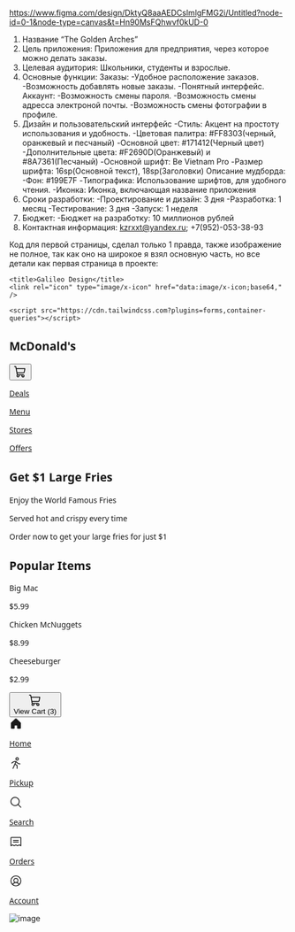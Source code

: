 https://www.figma.com/design/DktyQ8aaAEDCslmlgFMG2i/Untitled?node-id=0-1&node-type=canvas&t=Hn90MsFQhwvf0kUD-0
1. Название “The Golden Arches”
2. Цель приложения: Приложения для предприятия, через которое можно делать заказы.
3. Целевая аудитория: Школьники, студенты и взрослые.
4. Основные функции:
   Заказы:
     -Удобное расположение заказов.
     -Возможность добавлять новые заказы.
     -Понятный интерфейс.
   Аккаунт:
     -Возможность смены пароля.
     -Возможность смены адресса электроной почты.
     -Возможность смены фотографии в профиле.
6. Дизайн и пользовательский интерфейс
     -Стиль: Акцент на простоту использования и удобность.
     -Цветовая палитра: #FF8303(черный, оранжевый и песчаный)
     -Основной цвет: #171412(Черный цвет)
      -Дополнительные цвета: #F2690D(Оранжевый) и #8A7361(Песчаный)
      -Основной шрифт: Be Vietnam Pro 
      -Размер шрифта: 16sp(Основной текст), 18sp(Заголовки)
Описание мудборда: 
      -Фон: #199E7F
      -Типографика: Использование шрифтов, для удобного чтения.
      -Иконка: Иконка, включающая название приложения
7. Сроки разработки: 
      -Проектирование и дизайн: 3 дня
      -Разработка: 1 месяц
      -Тестирование: 3 дня
      -Запуск: 1 неделя
8. Бюджет:
      -Бюджет на разработку: 10 миллионов рублей
9. Контактная информация: kzrxxt@yandex.ru; +7(952)-053-38-93

Код для первой страницы, сделал только 1 правда, также изображение не полное, так как оно на широкое я взял основную часть, но все детали как первая страница в проекте:

<html>
  <head>
    <link rel="preconnect" href="https://fonts.gstatic.com/" crossorigin="" />
    <link
      rel="stylesheet"
      as="style"
      onload="this.rel='stylesheet'"
      href="https://fonts.googleapis.com/css2?display=swap&amp;family=Be+Vietnam+Pro%3Awght%40400%3B500%3B700%3B900&amp;family=Noto+Sans%3Awght%40400%3B500%3B700%3B900"
    />

    <title>Galileo Design</title>
    <link rel="icon" type="image/x-icon" href="data:image/x-icon;base64," />

    <script src="https://cdn.tailwindcss.com?plugins=forms,container-queries"></script>
  </head>
  <body>
    <div
      class="relative flex size-full min-h-screen flex-col bg-white justify-between group/design-root overflow-x-hidden"
      style='font-family: "Be Vietnam Pro", "Noto Sans", sans-serif;'
    >
      <div>
        <div class="flex items-center bg-white p-4 pb-2 justify-between">
          <h2 class="text-[#181411] text-lg font-bold leading-tight tracking-[-0.015em] flex-1 text-center pl-12">McDonald's</h2>
          <div class="flex w-12 items-center justify-end">
            <button
              class="flex max-w-[480px] cursor-pointer items-center justify-center overflow-hidden rounded-xl h-12 bg-transparent text-[#181411] gap-2 text-base font-bold leading-normal tracking-[0.015em] min-w-0 p-0"
            >
              <div class="text-[#181411]" data-icon="ShoppingCart" data-size="24px" data-weight="regular">
                <svg xmlns="http://www.w3.org/2000/svg" width="24px" height="24px" fill="currentColor" viewBox="0 0 256 256">
                  <path
                    d="M222.14,58.87A8,8,0,0,0,216,56H54.68L49.79,29.14A16,16,0,0,0,34.05,16H16a8,8,0,0,0,0,16h18L59.56,172.29a24,24,0,0,0,5.33,11.27,28,28,0,1,0,44.4,8.44h45.42A27.75,27.75,0,0,0,152,204a28,28,0,1,0,28-28H83.17a8,8,0,0,1-7.87-6.57L72.13,152h116a24,24,0,0,0,23.61-19.71l12.16-66.86A8,8,0,0,0,222.14,58.87ZM96,204a12,12,0,1,1-12-12A12,12,0,0,1,96,204Zm96,0a12,12,0,1,1-12-12A12,12,0,0,1,192,204Zm4-74.57A8,8,0,0,1,188.1,136H69.22L57.59,72H206.41Z"
                  ></path>
                </svg>
              </div>
            </button>
          </div>
        </div>
        <div class="pb-3">
          <div class="flex border-b border-[#e6e0db] px-4 gap-8">
            <a class="flex flex-col items-center justify-center border-b-[3px] border-b-[#181411] text-[#181411] pb-[13px] pt-4" href="#">
              <p class="text-[#181411] text-sm font-bold leading-normal tracking-[0.015em]">Deals</p>
            </a>
            <a class="flex flex-col items-center justify-center border-b-[3px] border-b-transparent text-[#8a7360] pb-[13px] pt-4" href="#">
              <p class="text-[#8a7360] text-sm font-bold leading-normal tracking-[0.015em]">Menu</p>
            </a>
            <a class="flex flex-col items-center justify-center border-b-[3px] border-b-transparent text-[#8a7360] pb-[13px] pt-4" href="#">
              <p class="text-[#8a7360] text-sm font-bold leading-normal tracking-[0.015em]">Stores</p>
            </a>
            <a class="flex flex-col items-center justify-center border-b-[3px] border-b-transparent text-[#8a7360] pb-[13px] pt-4" href="#">
              <p class="text-[#8a7360] text-sm font-bold leading-normal tracking-[0.015em]">Offers</p>
            </a>
          </div>
        </div>
        <h2 class="text-[#181411] text-[22px] font-bold leading-tight tracking-[-0.015em] px-4 pb-3 pt-5">Get $1 Large Fries</h2>
        <div class="flex overflow-y-auto [-ms-scrollbar-style:none] [scrollbar-width:none] [&amp;::-webkit-scrollbar]:hidden">
          <div class="flex items-stretch p-4 gap-3">
            <div class="flex h-full flex-1 flex-col gap-4 rounded-lg min-w-60">
              <div
                class="w-full bg-center bg-no-repeat aspect-video bg-cover rounded-xl flex flex-col"
                style='background-image: url("https://cdn.usegalileo.ai/stability/ff090ebc-e9c4-4f94-90f6-5b586442cddd.png");'
              ></div>
              <p class="text-[#181411] text-base font-medium leading-normal">Enjoy the World Famous Fries</p>
            </div>
            <div class="flex h-full flex-1 flex-col gap-4 rounded-lg min-w-60">
              <div
                class="w-full bg-center bg-no-repeat aspect-video bg-cover rounded-xl flex flex-col"
                style='background-image: url("https://cdn.usegalileo.ai/stability/5effc362-c058-4ade-a2a1-ab0ad67c19fa.png");'
              ></div>
              <p class="text-[#181411] text-base font-medium leading-normal">Served hot and crispy every time</p>
            </div>
            <div class="flex h-full flex-1 flex-col gap-4 rounded-lg min-w-60">
              <div
                class="w-full bg-center bg-no-repeat aspect-video bg-cover rounded-xl flex flex-col"
                style='background-image: url("https://cdn.usegalileo.ai/stability/02ede2e7-a7ad-49fa-9cac-e6c1a0bfa2b7.png");'
              ></div>
              <p class="text-[#181411] text-base font-medium leading-normal">Order now to get your large fries for just $1</p>
            </div>
          </div>
        </div>
        <h2 class="text-[#181411] text-[22px] font-bold leading-tight tracking-[-0.015em] px-4 pb-3 pt-5">Popular Items</h2>
        <div class="flex overflow-y-auto [-ms-scrollbar-style:none] [scrollbar-width:none] [&amp;::-webkit-scrollbar]:hidden">
          <div class="flex items-stretch p-4 gap-3">
            <div class="flex h-full flex-1 flex-col gap-4 rounded-lg min-w-40">
              <div
                class="w-full bg-center bg-no-repeat aspect-video bg-cover rounded-xl flex flex-col"
                style='background-image: url("https://cdn.usegalileo.ai/stability/bbd73c24-d47a-4944-abfb-903e02e5e589.png");'
              ></div>
              <div>
                <p class="text-[#181411] text-base font-medium leading-normal">Big Mac</p>
                <p class="text-[#8a7360] text-sm font-normal leading-normal">$5.99</p>
              </div>
            </div>
            <div class="flex h-full flex-1 flex-col gap-4 rounded-lg min-w-40">
              <div
                class="w-full bg-center bg-no-repeat aspect-video bg-cover rounded-xl flex flex-col"
                style='background-image: url("https://cdn.usegalileo.ai/stability/c5acb6c4-962b-44c0-996a-e15c270550e5.png");'
              ></div>
              <div>
                <p class="text-[#181411] text-base font-medium leading-normal">Chicken McNuggets</p>
                <p class="text-[#8a7360] text-sm font-normal leading-normal">$8.99</p>
              </div>
            </div>
            <div class="flex h-full flex-1 flex-col gap-4 rounded-lg min-w-40">
              <div
                class="w-full bg-center bg-no-repeat aspect-video bg-cover rounded-xl flex flex-col"
                style='background-image: url("https://cdn.usegalileo.ai/stability/f5277f45-1bbb-4578-ba9f-949c8aaf8223.png");'
              ></div>
              <div>
                <p class="text-[#181411] text-base font-medium leading-normal">Cheeseburger</p>
                <p class="text-[#8a7360] text-sm font-normal leading-normal">$2.99</p>
              </div>
            </div>
          </div>
        </div>
      </div>
      <div>
        <div class="flex px-4 py-3">
          <button
            class="flex min-w-[84px] max-w-[480px] cursor-pointer items-center justify-center overflow-hidden rounded-xl h-12 px-5 flex-1 bg-[#f48225] text-[#181411] gap-2 pl-5 text-base font-bold leading-normal tracking-[0.015em]"
          >
            <div class="text-[#181411]" data-icon="ShoppingCart" data-size="24px" data-weight="regular">
              <svg xmlns="http://www.w3.org/2000/svg" width="24px" height="24px" fill="currentColor" viewBox="0 0 256 256">
                <path
                  d="M222.14,58.87A8,8,0,0,0,216,56H54.68L49.79,29.14A16,16,0,0,0,34.05,16H16a8,8,0,0,0,0,16h18L59.56,172.29a24,24,0,0,0,5.33,11.27,28,28,0,1,0,44.4,8.44h45.42A27.75,27.75,0,0,0,152,204a28,28,0,1,0,28-28H83.17a8,8,0,0,1-7.87-6.57L72.13,152h116a24,24,0,0,0,23.61-19.71l12.16-66.86A8,8,0,0,0,222.14,58.87ZM96,204a12,12,0,1,1-12-12A12,12,0,0,1,96,204Zm96,0a12,12,0,1,1-12-12A12,12,0,0,1,192,204Zm4-74.57A8,8,0,0,1,188.1,136H69.22L57.59,72H206.41Z"
                ></path>
              </svg>
            </div>
            <span class="truncate">View Cart (3)</span>
          </button>
        </div>
        <div class="flex gap-2 border-t border-[#f5f2f0] bg-white px-4 pb-3 pt-2">
          <a class="just flex flex-1 flex-col items-center justify-end gap-1 rounded-full text-[#181411]" href="#">
            <div class="text-[#181411] flex h-8 items-center justify-center" data-icon="House" data-size="24px" data-weight="fill">
              <svg xmlns="http://www.w3.org/2000/svg" width="24px" height="24px" fill="currentColor" viewBox="0 0 256 256">
                <path
                  d="M224,115.55V208a16,16,0,0,1-16,16H168a16,16,0,0,1-16-16V168a8,8,0,0,0-8-8H112a8,8,0,0,0-8,8v40a16,16,0,0,1-16,16H48a16,16,0,0,1-16-16V115.55a16,16,0,0,1,5.17-11.78l80-75.48.11-.11a16,16,0,0,1,21.53,0,1.14,1.14,0,0,0,.11.11l80,75.48A16,16,0,0,1,224,115.55Z"
                ></path>
              </svg>
            </div>
            <p class="text-[#181411] text-xs font-medium leading-normal tracking-[0.015em]">Home</p>
          </a>
          <a class="just flex flex-1 flex-col items-center justify-end gap-1 text-[#8a7360]" href="#">
            <div class="text-[#8a7360] flex h-8 items-center justify-center" data-icon="PersonSimpleWalk" data-size="24px" data-weight="regular">
              <svg xmlns="http://www.w3.org/2000/svg" width="24px" height="24px" fill="currentColor" viewBox="0 0 256 256">
                <path
                  d="M152,80a32,32,0,1,0-32-32A32,32,0,0,0,152,80Zm0-48a16,16,0,1,1-16,16A16,16,0,0,1,152,32Zm64,112a8,8,0,0,1-8,8c-35.31,0-52.95-17.81-67.12-32.12-2.74-2.77-5.36-5.4-8-7.84l-13.43,30.88,37.2,26.57A8,8,0,0,1,160,176v56a8,8,0,0,1-16,0V180.12l-31.07-22.2L79.34,235.19A8,8,0,0,1,72,240a7.84,7.84,0,0,1-3.19-.67,8,8,0,0,1-4.15-10.52l54.08-124.37c-9.31-1.65-20.92,1.2-34.7,8.58a163.88,163.88,0,0,0-30.57,21.77,8,8,0,0,1-10.95-11.66c2.5-2.35,61.69-57.23,98.72-25.08,3.83,3.32,7.48,7,11,10.57C166.19,122.7,179.36,136,208,136A8,8,0,0,1,216,144Z"
                ></path>
              </svg>
            </div>
            <p class="text-[#8a7360] text-xs font-medium leading-normal tracking-[0.015em]">Pickup</p>
          </a>
          <a class="just flex flex-1 flex-col items-center justify-end gap-1 text-[#8a7360]" href="#">
            <div class="text-[#8a7360] flex h-8 items-center justify-center" data-icon="MagnifyingGlass" data-size="24px" data-weight="regular">
              <svg xmlns="http://www.w3.org/2000/svg" width="24px" height="24px" fill="currentColor" viewBox="0 0 256 256">
                <path d="M229.66,218.34l-50.07-50.06a88.11,88.11,0,1,0-11.31,11.31l50.06,50.07a8,8,0,0,0,11.32-11.32ZM40,112a72,72,0,1,1,72,72A72.08,72.08,0,0,1,40,112Z"></path>
              </svg>
            </div>
            <p class="text-[#8a7360] text-xs font-medium leading-normal tracking-[0.015em]">Search</p>
          </a>
          <a class="just flex flex-1 flex-col items-center justify-end gap-1 text-[#8a7360]" href="#">
            <div class="text-[#8a7360] flex h-8 items-center justify-center" data-icon="Receipt" data-size="24px" data-weight="regular">
              <svg xmlns="http://www.w3.org/2000/svg" width="24px" height="24px" fill="currentColor" viewBox="0 0 256 256">
                <path
                  d="M72,104a8,8,0,0,1,8-8h96a8,8,0,0,1,0,16H80A8,8,0,0,1,72,104Zm8,40h96a8,8,0,0,0,0-16H80a8,8,0,0,0,0,16ZM232,56V208a8,8,0,0,1-11.58,7.15L192,200.94l-28.42,14.21a8,8,0,0,1-7.16,0L128,200.94,99.58,215.15a8,8,0,0,1-7.16,0L64,200.94,35.58,215.15A8,8,0,0,1,24,208V56A16,16,0,0,1,40,40H216A16,16,0,0,1,232,56Zm-16,0H40V195.06l20.42-10.22a8,8,0,0,1,7.16,0L96,199.06l28.42-14.22a8,8,0,0,1,7.16,0L160,199.06l28.42-14.22a8,8,0,0,1,7.16,0L216,195.06Z"
                ></path>
              </svg>
            </div>
            <p class="text-[#8a7360] text-xs font-medium leading-normal tracking-[0.015em]">Orders</p>
          </a>
          <a class="just flex flex-1 flex-col items-center justify-end gap-1 text-[#8a7360]" href="#">
            <div class="text-[#8a7360] flex h-8 items-center justify-center" data-icon="UserCircle" data-size="24px" data-weight="regular">
              <svg xmlns="http://www.w3.org/2000/svg" width="24px" height="24px" fill="currentColor" viewBox="0 0 256 256">
                <path
                  d="M128,24A104,104,0,1,0,232,128,104.11,104.11,0,0,0,128,24ZM74.08,197.5a64,64,0,0,1,107.84,0,87.83,87.83,0,0,1-107.84,0ZM96,120a32,32,0,1,1,32,32A32,32,0,0,1,96,120Zm97.76,66.41a79.66,79.66,0,0,0-36.06-28.75,48,48,0,1,0-59.4,0,79.66,79.66,0,0,0-36.06,28.75,88,88,0,1,1,131.52,0Z"
                ></path>
              </svg>
            </div>
            <p class="text-[#8a7360] text-xs font-medium leading-normal tracking-[0.015em]">Account</p>
          </a>
        </div>
        <div class="h-5 bg-white"></div>
      </div>
    </div>
  </body>
</html>

![image](https://github.com/user-attachments/assets/48860023-6b24-46d8-9c77-860c9400d640)

